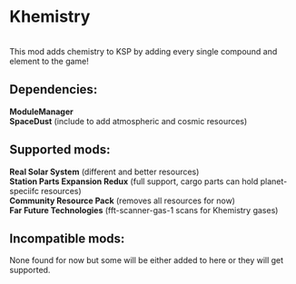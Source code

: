 # Khemistry
<br>
This mod adds chemistry to KSP by adding every single compound and element to the game! <br>

<h2>Dependencies:</h2>
<strong>ModuleManager</strong> <br>
<strong>SpaceDust</strong> (include to add atmospheric and cosmic resources) <br>

<h2>Supported mods:</h2>
<strong>Real Solar System</strong> (different and better resources) <br>
<strong>Station Parts Expansion Redux</strong> (full support, cargo parts can hold planet-speciifc resources) <br>
<strong>Community Resource Pack</strong> (removes all resources for now) <br>
<strong>Far Future Technologies</strong> (fft-scanner-gas-1 scans for Khemistry gases) <br>

<h2>Incompatible mods:</h2>
None found for now but some will be either added to here or they will get supported. <br>
